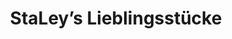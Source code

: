 ---
title: "StaLey’s Lieblingsstücke"
url: /limburg-an-der-lahn/staleys-lieblingsstuecke/
shop: Andenken
---